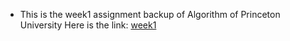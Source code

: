 - This is the week1 assignment backup of Algorithm of Princeton University
  Here is the link: [week1](https://www.coursera.org/learn/algorithms-part1/home/week/1)

